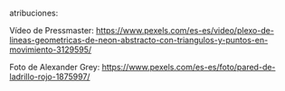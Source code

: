 atribuciones:


Vídeo de Pressmaster: https://www.pexels.com/es-es/video/plexo-de-lineas-geometricas-de-neon-abstracto-con-triangulos-y-puntos-en-movimiento-3129595/



Foto de Alexander Grey: https://www.pexels.com/es-es/foto/pared-de-ladrillo-rojo-1875997/